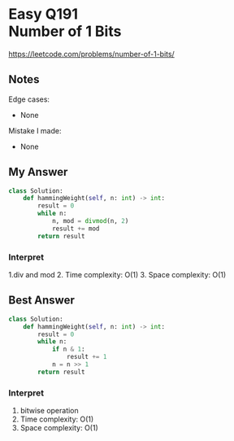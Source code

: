 # Easy Q191 <br> Number of 1 Bits

https://leetcode.com/problems/number-of-1-bits/

## Notes
Edge cases:
* None

Mistake I made:
* None

## My Answer
```Python
class Solution:
    def hammingWeight(self, n: int) -> int:
        result = 0
        while n:
            n, mod = divmod(n, 2)
            result += mod
        return result
```

### Interpret
1.div and mod
2. Time complexity: O(1)
3. Space complexity: O(1)

## Best Answer
```Python
class Solution:
    def hammingWeight(self, n: int) -> int:
        result = 0
        while n:
            if n & 1:
                result += 1
            n = n >> 1
        return result
```
### Interpret
1. bitwise operation
2. Time complexity: O(1)
3. Space complexity: O(1)





